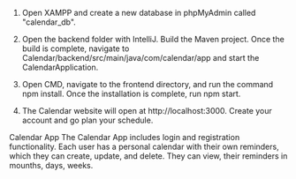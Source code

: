 1. Open XAMPP and create a new database in phpMyAdmin called "calendar_db".

2. Open the backend folder with IntelliJ. Build the Maven project. Once the build is complete, navigate to Calendar/backend/src/main/java/com/calendar/app and start the CalendarApplication.

3. Open CMD, navigate to the frontend directory, and run the command npm install. Once the installation is complete, run npm start.

4. The Calendar website will open at http://localhost:3000. Create your account and go plan your schedule.

Calendar App
The Calendar App includes login and registration functionality. Each user has a personal calendar with their own reminders, which they can create, update, and delete. They can view, their reminders in mounths, days, weeks.
